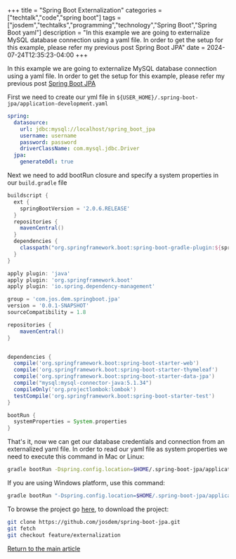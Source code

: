+++
title = "Spring Boot Externalization"
categories = ["techtalk","code","spring boot"]
tags = ["josdem","techtalks","programming","technology","Spring Boot","Spring Boot yaml"]
description = "In this example we are going to externalize MySQL database connection using a yaml file. In order to get the setup for this example, please refer my previous post Spring Boot JPA"
date = 2024-07-24T12:35:23-04:00
+++

In this example we are going to externalize MySQL database connection using a yaml file. In order to get the setup for this example, please refer my previous post [Spring Boot JPA](/techtalk/spring/spring_boot_jpa)

First we need to create our yml file in `${USER_HOME}/.spring-boot-jpa/application-development.yaml`

```yaml
spring:
  datasource:
    url: jdbc:mysql://localhost/spring_boot_jpa
    username: username
    password: password
    driverClassName: com.mysql.jdbc.Driver
  jpa:
    generateDdl: true
```

Next we need to add bootRun closure and specify a system properties in our `build.gradle` file

```groovy
buildscript {
  ext {
    springBootVersion = '2.0.6.RELEASE'
  }
  repositories {
    mavenCentral()
  }
  dependencies {
    classpath("org.springframework.boot:spring-boot-gradle-plugin:${springBootVersion}")
  }
}

apply plugin: 'java'
apply plugin: 'org.springframework.boot'
apply plugin: 'io.spring.dependency-management'

group = 'com.jos.dem.springboot.jpa'
version = '0.0.1-SNAPSHOT'
sourceCompatibility = 1.8

repositories {
	mavenCentral()
}


dependencies {
  compile('org.springframework.boot:spring-boot-starter-web')
  compile('org.springframework.boot:spring-boot-starter-thymeleaf')
  compile('org.springframework.boot:spring-boot-starter-data-jpa')
  compile("mysql:mysql-connector-java:5.1.34")
  compileOnly('org.projectlombok:lombok')
  testCompile('org.springframework.boot:spring-boot-starter-test')
}

bootRun {
  systemProperties = System.properties
}
```

That's it, now we can get our database credentials and connection from an externalized yaml file. In order to read our yaml file as system properties we need to execute this command in Mac or Linux:

```bash
gradle bootRun -Dspring.config.location=$HOME/.spring-boot-jpa/application-development.yaml
```

If you are using Windows platform, use this command:

```bash
gradle bootRun "-Dspring.config.location=$HOME/.spring-boot-jpa/application-development.yaml"
```
To browse the project go [here](https://github.com/josdem/spring-boot-jpa), to download the project:

```bash
git clone https://github.com/josdem/spring-boot-jpa.git
git fetch
git checkout feature/externalization
```

[Return to the main article](/techtalk/spring_boot)
